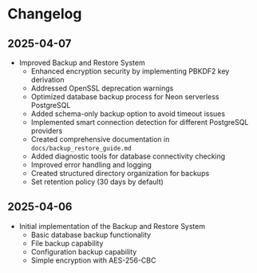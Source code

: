# Changelog

## 2025-04-07
- Improved Backup and Restore System
  - Enhanced encryption security by implementing PBKDF2 key derivation
  - Addressed OpenSSL deprecation warnings
  - Optimized database backup process for Neon serverless PostgreSQL
  - Added schema-only backup option to avoid timeout issues
  - Implemented smart connection detection for different PostgreSQL providers
  - Created comprehensive documentation in `docs/backup_restore_guide.md`
  - Added diagnostic tools for database connectivity checking
  - Improved error handling and logging
  - Created structured directory organization for backups
  - Set retention policy (30 days by default)
  
## 2025-04-06
- Initial implementation of the Backup and Restore System
  - Basic database backup functionality
  - File backup capability
  - Configuration backup capability
  - Simple encryption with AES-256-CBC